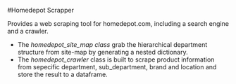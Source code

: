 #Homedepot Scrapper

Provides a web scraping tool for homedepot.com, including a search engine and a crawler.

- The *homedepot_site_map class* grab the hierarchical department structure from site-map by generating a nested dictionary.
- The *homedepot_crawler* class is built to scrape product information from sepecific department, sub_department, brand 
and location and store the result to a dataframe.